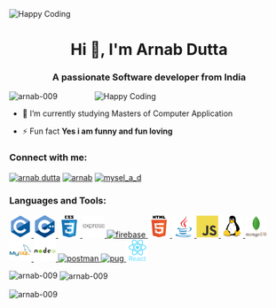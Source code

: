 <img src="https://present.readthedocs.io/en/latest/_images/welcome-to-coding.gif" alt="Happy Coding" width="100%" height="300">
<h1 align="center">Hi 👋, I'm Arnab Dutta</h1>
<h3 align="center">A passionate Software developer from India</h3>

<img src="https://media2.giphy.com/media/v1.Y2lkPTc5MGI3NjExMjVnaHVzZHo5dXpzaXB3bzVjbWQ1M2x0MmJyenV5ZTRzbmJpbHJ3YiZlcD12MV9naWZzX3NlYXJjaCZjdD1n/qgQUggAC3Pfv687qPC/giphy.gif" alt="Happy Coding" width="350" align="right">

<p align="left"> <img src="https://komarev.com/ghpvc/?username=arnab-009&label=Profile%20views&color=0e75b6&style=flat" alt="arnab-009" /> </p>

- 🔭 I’m currently studying Masters of Computer Application 

- ⚡ Fun fact **Yes i am funny and fun loving**

<h3 align="left">Connect with me:</h3>
<p align="left">
<a href="https://www.linkedin.com/in/arnab-dutta-2a2a98253" target="blank"><img align="center" src="https://raw.githubusercontent.com/rahuldkjain/github-profile-readme-generator/master/src/images/icons/Social/linked-in-alt.svg" alt="arnab dutta" height="30" width="40" /></a>
<a href="https://www.facebook.com/arnab.dutta.161009" target="blank"><img align="center" src="https://raw.githubusercontent.com/rahuldkjain/github-profile-readme-generator/master/src/images/icons/Social/facebook.svg" alt="arnab" height="30" width="40" /></a>
<a href="https://www.instagram.com/myself_a_d/" target="blank"><img align="center" src="https://raw.githubusercontent.com/rahuldkjain/github-profile-readme-generator/master/src/images/icons/Social/instagram.svg" alt="mysel_a_d" height="30" width="40" /></a>
</p>

<h3 align="left">Languages and Tools:</h3>
<p align="left"> <a href="https://www.cprogramming.com/" target="_blank" rel="noreferrer"> <img src="https://raw.githubusercontent.com/devicons/devicon/master/icons/c/c-original.svg" alt="c" width="40" height="40"/> </a> <a href="https://www.w3schools.com/cpp/" target="_blank" rel="noreferrer"> <img src="https://raw.githubusercontent.com/devicons/devicon/master/icons/cplusplus/cplusplus-original.svg" alt="cplusplus" width="40" height="40"/> </a> <a href="https://www.w3schools.com/css/" target="_blank" rel="noreferrer"> <img src="https://raw.githubusercontent.com/devicons/devicon/master/icons/css3/css3-original-wordmark.svg" alt="css3" width="40" height="40"/> </a> <a  href="https://expressjs.com" target="_blank" rel="noreferrer"> <img style="color: white" src="https://raw.githubusercontent.com/devicons/devicon/master/icons/express/express-original-wordmark.svg" alt="express" width="40" height="40"/> </a> <a href="https://firebase.google.com/" target="_blank" rel="noreferrer"> <img src="https://www.vectorlogo.zone/logos/firebase/firebase-icon.svg" alt="firebase" width="40" height="40"/> </a> <a href="https://www.w3.org/html/" target="_blank" rel="noreferrer"> <img src="https://raw.githubusercontent.com/devicons/devicon/master/icons/html5/html5-original-wordmark.svg" alt="html5" width="40" height="40"/> </a> <a href="https://www.java.com" target="_blank" rel="noreferrer"> <img src="https://raw.githubusercontent.com/devicons/devicon/master/icons/java/java-original.svg" alt="java" width="40" height="40"/> </a> <a href="https://developer.mozilla.org/en-US/docs/Web/JavaScript" target="_blank" rel="noreferrer"> <img src="https://raw.githubusercontent.com/devicons/devicon/master/icons/javascript/javascript-original.svg" alt="javascript" width="40" height="40"/> </a> <a href="https://www.linux.org/" target="_blank" rel="noreferrer"> <img src="https://raw.githubusercontent.com/devicons/devicon/master/icons/linux/linux-original.svg" alt="linux" width="40" height="40"/> </a> <a href="https://www.mongodb.com/" target="_blank" rel="noreferrer"> <img src="https://raw.githubusercontent.com/devicons/devicon/master/icons/mongodb/mongodb-original-wordmark.svg" alt="mongodb" width="40" height="40"/> </a> <a href="https://www.mysql.com/" target="_blank" rel="noreferrer"> <img src="https://raw.githubusercontent.com/devicons/devicon/master/icons/mysql/mysql-original-wordmark.svg" alt="mysql" width="40" height="40"/> </a> <a href="https://nodejs.org" target="_blank" rel="noreferrer"> <img src="https://raw.githubusercontent.com/devicons/devicon/master/icons/nodejs/nodejs-original-wordmark.svg" alt="nodejs" width="40" height="40"/> </a> <a href="https://postman.com" target="_blank" rel="noreferrer"> <img src="https://www.vectorlogo.zone/logos/getpostman/getpostman-icon.svg" alt="postman" width="40" height="40"/> </a> <a href="https://pugjs.org" target="_blank" rel="noreferrer"> <img src="https://cdn.worldvectorlogo.com/logos/pug.svg" alt="pug" width="40" height="40"/> </a> <a href="https://reactjs.org/" target="_blank" rel="noreferrer"> <img src="https://raw.githubusercontent.com/devicons/devicon/master/icons/react/react-original-wordmark.svg" alt="react" width="40" height="40"/> </a> </p>

<p><img align="left" src="https://github-readme-stats.vercel.app/api/top-langs?username=arnab-009&show_icons=true&locale=en&layout=compact" alt="arnab-009" /></p>

<p>&nbsp;<img align="center" src="https://github-readme-stats.vercel.app/api?username=arnab-009&show_icons=true&locale=en" alt="arnab-009" /></p>

<p><img align="center" src="https://github-readme-streak-stats.herokuapp.com/?user=arnab-009&" alt="arnab-009" /></p>
